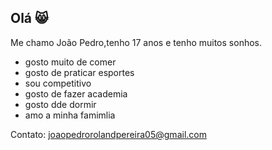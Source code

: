 ## Olá 😸

Me chamo João Pedro,tenho 17 anos e tenho muitos sonhos.

- gosto muito de comer 
- gosto de praticar esportes 
- sou competitivo 
- gosto de fazer academia
- gosto dde dormir
- amo a minha famimlia

Contato: joaopedrorolandpereira05@gmail.com
